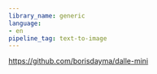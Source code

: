 ```yaml
---
library_name: generic
language:
- en
pipeline_tag: text-to-image
---
```


https://github.com/borisdayma/dalle-mini